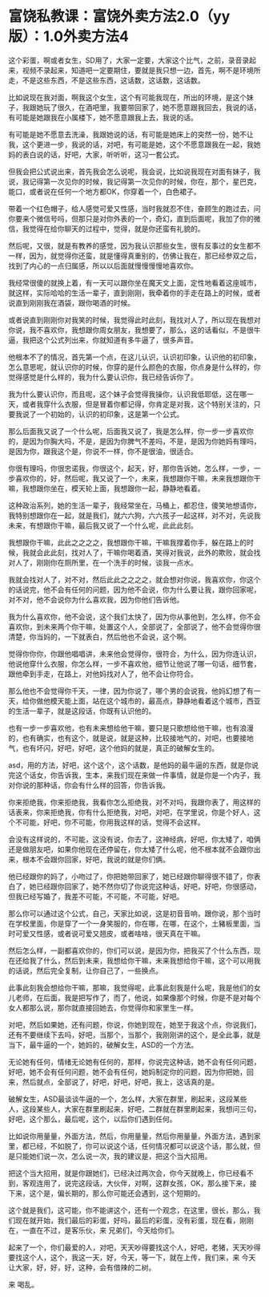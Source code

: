 # 富饶私教课：富饶外卖方法2.0（yy版）：1.0外卖方法4

这个彩蛋，啊或者女生，SD用了，大家一定要，大家这个比气，之前，录音录起来，视频不录起来，知道吧一定要期住，要就是我只想一边，首先，啊不是环境所走，不是这些东西，不是这些东西，这话数，这话数，这话数。

比如说现在我对面，啊我这个女生，这个有可能我现在，所出的环境，是这个妹子，我跟她玩了很久，在酒吧里，我要带回家了，她不愿意跟我回去，我说的话，有可能是她跟我在小属楼下，她不愿意跟我上去，我说的话。

有可能是她不愿意去洗澡，我跟她说的话，有可能是她床上的突然一份，她不让我，这个更进一步，我说的话，对吧，有可能是她，这个不愿意跟我在一起，我她妈的表白说的话，好吧，大家，听听听，这习一套公式。

但我会把公式说出来，首先我会怎么说呢，我会说，比如说我现在对面有妹子，我说，我记得第一次见你的时候，我记得第一次见你的时候，你在，那个，星巴克，能口，或者说在任何一个地方都OK，你穿着一个，白色裙子。

带着一个红色帽子，给人感觉可爱又性感，当时我就忍不住，奋顾生的跑过去，问你要来个微信号吗，但那只是对你外表的一个，奇幻，直到后面呢，我加了你的微信，我觉得在给你聊天的过程中，觉得，就是你还蛮有礼貌的。

然后呢，又很，就是有教养的感觉，因为我认识那些女生，很有反事过的女生都不一样，因为，就觉得你还蛮，就是懂得真重别的，仿佛让我在，那已经参双之后，找到了内心的一点归属感，所以以后面就慢慢慢慢地喜欢你。

我经常很傻的就换上着，有一天可以跟你坐在魔天文上面，定性地看着这座城市，就这样，实际哈哈的生活一辈子，直到刚刚，我牵着你的手走在路上的时候，或者说直到刚刚我在酒袋，跟你喝酒的时候。

或者说直到刚刚你对我笑的时候，我觉得此时此刻，我找对人了，所以现在我想对你说，我不喜欢你，我想跟你周女朋友，我想要了，那么，这的话看似，不是很牛逼，我把这个公式列出来，你就知道有多牛逼了，很多声音。

他根本不了的情况，首先第一个点，在这儿认识，认识初印象，认识他的初印象，怎么意思呢，就认识你的时候，你穿的是什么颜色的衣服，你点身是什么样的，你觉得感觉是什么样的，我为什么要认识你，我已经告诉你了。

我为什么要认识你，而且呢，这个妹子会觉得我操你，认识我低耶低，这在哪一天，或者我穿什么衣服，但是冒着你都记得，你肯定是对我，这个特别关注的，只要我说了一个初始的，认识的初印象，这是第一个公式。

那么后面我又说了一个什么呢，后面我又说了，我是怎么样，你一步一步喜欢你的，是因为你胸大吗，不是，是因为你脾气不差吗，不是，是因为你她妈有理吗，是因为你，跟我这个是，你说不一样，你不是很油，很适合。

你很有理吗，你很忠诺我，你很这个，起天，好，那你告诉她，怎么样，一步，一步喜欢你的，好，然后呢，我又说了一个，未来，我想跟你干嘛，未来我想跟你干嘛，我想跟你坐在，模天轮上面，我想跟你一起，静静地看着。

这种政治系列，她的生活一辈子，我经常坐在，马桶上，都忍住，傻笑地想请你，我特别想跟你在一起，就是我们，就六六狗，六六孩子一起这样，对不对，先说我未来，有想跟你干嘛，最后我又说了一个什么呢，此此此刻。

我想跟你干嘛，此此之之之之，我想跟你干嘛，干嘛我撑着你手，躲在路上的时候，我就会此此刻，找对人了，干嘛你喝着酒，笑得对我说，此外的欺败，就会找对人了，刚刚你在厕所里，在一个洗手的时候，谈我一点水。

我就会找对人了，对不对，然后此此之之之之，就会想对你说，我喜欢你，你这个的话说完，他不会有任何的问题，因为他不会说，你为什么要让我，跟你回家呢，对不对，他不会说你为什么喜欢我，因为你他们告诉他。

我为什么喜欢你，他不会说，这个我们太快了，因为你从事他到，怎么样，你不会喜欢你，到未来两个你干嘛，处置这个人，全部说了，全部说了，他不会觉得你很清楚，你当妈的，一下就表白，然后他也不会说，这个啊。

觉得你你你，你跟他唱唱讲，未来他会觉得你，很符合，为什么，因为你连认识，他说他穿什么衣服，你怎么样，一步不喜欢他，细节让他说了哪一句话，细节套，跟他牵到手走，在路上，对他妈找对人了，他不会让你符合。

那么他也不会觉得你千天，一律，因为你说了，哪个男的会说我，他妈幻想了有一天，给你做他模天能上面，站在这个城市的，最高点，静静地看着这个城市，西亚的生活一辈子，就是这段话，你既有认识他的。

也有一步一步喜欢他，也有未来想给他干嘛，要只是只歌想给他干嘛，也有浪漫的，也有确实，也有这个，就是说，就是这种，比较接地气的，对吧，也要接地气，也有坏闪，好吧，好吧，这个他妈的就是，真正的破解女生的。

asd，用的方法，好吧，这个这个，这个话数，是他妈的最牛逼的东西，就是你说完这个话女，你告诉我，生本，来我们现在来做一件事情，就是你是一个内子，我对你说的那种话，你会有什么样的回答，你告诉我。

你来拒绝我，你来拒绝我，我看你怎么拒绝我，对不对吗，我跟你表了，用这样的话表来，你来拒绝我，你有什么拒绝我，对吧，对吧，在学里说，你是个好人，这个不可能，好吧，你不可能，你用我这样的话，觉得不会这样。

会没有这样说的，不可能，这没有说，你去了，这神经病，好吧，你太矮了，咱俩还是做朋友吧，如果你他现在还停留在，你太矮了什么呢，他不根本就不会跟你出来，根本不会跟你回家，好吧，我说的就是你们俩。

他已经跟你的妈了，小吻过了，你把她带回家了，她已经跟你聊得很不错了，你表白了，她已经跟你回家了，她不然你切了你说完这种话，好吧，好吧，你很感动，但我已经写婚了，我差不可能，不可能，不可能，好吧。

那么你可以通过这个公式，自己，天家比如说，这是初音音响，跟你说，那个当时在学校里面，你是穿了一个一身笑服的，你在哪，在哪，在这个，土豬板里面，当时可爱又性感，或者说可爱又翘皮，或者啥啥，很天真在干嘛。

然后怎么样，一副都喜欢你的，你们可以说，是因为你，把我买了个什么东西，现在还给我了什么，然后到未来，我想给你干嘛，未来我想给你干嘛，这个可以用我的话说，然后完全复制，让你自己了，一些换点。

此事此刻我会想给你干嘛，那嘛，我觉得呢，此事此刻我是什么呢，我是他们的女儿老师，在后面，我是把写作了，而了，他说，如果像那个时候，你是不是对每个女人都那么说，那你就直接回她去，你觉得你和家里生一样。

对吧，然后如果她，还有问题，你说，你她到现在，她至于我这个点，你说我们，还有不要继续下去吗，好吧，当那个，当那个，我刚刚讲的这个，是全此事，就是当下，最牛逼的一个，她妈的，破解女生，ASD的一个方法。

无论她有任何，情绪无论她有任何的，那样，你说完这种话，她不会有任何问题，好吧，她不会有任何问题，她不会有任何，她妈制定你的问题，因为你把她，回来，然后就点，全部说了，好吧，好吧，好吧，我上，这话真的是。

破解女生，ASD最谈谈牛逼的一个，怎么样，大家在群里，刷起来，这段某些人，这段某些人，大家在群里刷起来，好吧，二群就在群里刷起来，我想问三句，好吧，这个那么，最后呢，这个，以后你们遇到任何。

比如说你用量量，外面方法，然后，你用量量，然后你用量量，外面方法，遇到家里，都已经，不如脱了，你可以说这个话，任何情况都可以说这个话，那么就，但是只能她们说一次，怎么说一次，我的建议是，把这个当大招用。

把这个当大招用，就是你跟她们，已经决过两次会，你今天就晚上，你已经看不到，客观连用了，说完这段话，大伙伴，对啊，这群女孩，OK，那么接下来，接下来，这个是，偏长期的，那么你可能还会遇到，这个短期的。

这个就是我们，这可能，你不能讲这个，还有一个观念，在这里，很长，那么，我们现在就开始，我们最后的彩蛋，好吗，最后的彩蛋，没有彩蛋，现在看，刚刚在，一直在不过，是客乐伙，来 兄弟们，今天给你们。

起来了一个，你们最爱的人，对吧，天天吵得要找这个人，好吧，老猪，天天吵得要找这个人，这个，我这一天，好，今天，等一下，就在上传，我们来，来 今天让大家，好，好，好，这种，会有借辣的二树。

来 喝乱。